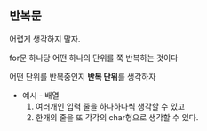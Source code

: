## 반복문

어렵게 생각하지 말자.

for문 하나당 어떤 하나의 단위를 쭉 반복하는 것이다

어떤 단위를 반복중인지 **반복 단위**를 생각하자

- 예시 - 배열
  1. 여러개인 입력 줄을 하나하나씩 생각할 수 있고
  2. 한개의 줄을 또 각각의 char형으로 생각할 수 있다.